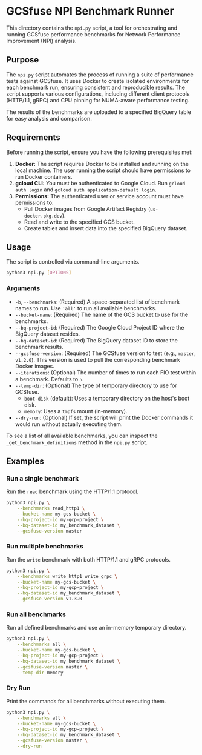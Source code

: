 # GCSfuse NPI Benchmark Runner

This directory contains the `npi.py` script, a tool for orchestrating and running GCSfuse performance benchmarks for Network Performance Improvement (NPI) analysis.

## Purpose

The `npi.py` script automates the process of running a suite of performance tests against GCSfuse. It uses Docker to create isolated environments for each benchmark run, ensuring consistent and reproducible results. The script supports various configurations, including different client protocols (HTTP/1.1, gRPC) and CPU pinning for NUMA-aware performance testing.

The results of the benchmarks are uploaded to a specified BigQuery table for easy analysis and comparison.

## Requirements

Before running the script, ensure you have the following prerequisites met:

1.  **Docker:** The script requires Docker to be installed and running on the local machine. The user running the script should have permissions to run Docker containers.
2.  **gcloud CLI:** You must be authenticated to Google Cloud. Run `gcloud auth login` and `gcloud auth application-default login`.
3.  **Permissions:** The authenticated user or service account must have permissions to:
    *   Pull Docker images from Google Artifact Registry (`us-docker.pkg.dev`).
    *   Read and write to the specified GCS bucket.
    *   Create tables and insert data into the specified BigQuery dataset.

## Usage

The script is controlled via command-line arguments.

```sh
python3 npi.py [OPTIONS]
```

### Arguments

*   `-b`, `--benchmarks`: (Required) A space-separated list of benchmark names to run. Use `'all'` to run all available benchmarks.
*   `--bucket-name`: (Required) The name of the GCS bucket to use for the benchmarks.
*   `--bq-project-id`: (Required) The Google Cloud Project ID where the BigQuery dataset resides.
*   `--bq-dataset-id`: (Required) The BigQuery dataset ID to store the benchmark results.
*   `--gcsfuse-version`: (Required) The GCSfuse version to test (e.g., `master`, `v1.2.0`). This version is used to pull the corresponding benchmark Docker images.
*   `--iterations`: (Optional) The number of times to run each FIO test within a benchmark. Defaults to `5`.
*   `--temp-dir`: (Optional) The type of temporary directory to use for GCSfuse.
    *   `boot-disk` (default): Uses a temporary directory on the host's boot disk.
    *   `memory`: Uses a `tmpfs` mount (in-memory).
*   `--dry-run`: (Optional) If set, the script will print the Docker commands it would run without actually executing them.

To see a list of all available benchmarks, you can inspect the `_get_benchmark_definitions` method in the `npi.py` script.

## Examples

### Run a single benchmark

Run the `read` benchmark using the HTTP/1.1 protocol.

```sh
python3 npi.py \
    --benchmarks read_http1 \
    --bucket-name my-gcs-bucket \
    --bq-project-id my-gcp-project \
    --bq-dataset-id my_benchmark_dataset \
    --gcsfuse-version master
```

### Run multiple benchmarks

Run the `write` benchmark with both HTTP/1.1 and gRPC protocols.

```sh
python3 npi.py \
    --benchmarks write_http1 write_grpc \
    --bucket-name my-gcs-bucket \
    --bq-project-id my-gcp-project \
    --bq-dataset-id my_benchmark_dataset \
    --gcsfuse-version v1.3.0
```

### Run all benchmarks

Run all defined benchmarks and use an in-memory temporary directory.

```sh
python3 npi.py \
    --benchmarks all \
    --bucket-name my-gcs-bucket \
    --bq-project-id my-gcp-project \
    --bq-dataset-id my_benchmark_dataset \
    --gcsfuse-version master \
    --temp-dir memory
```

### Dry Run

Print the commands for all benchmarks without executing them.

```sh
python3 npi.py \
    --benchmarks all \
    --bucket-name my-gcs-bucket \
    --bq-project-id my-gcp-project \
    --bq-dataset-id my_benchmark_dataset \
    --gcsfuse-version master \
    --dry-run
```